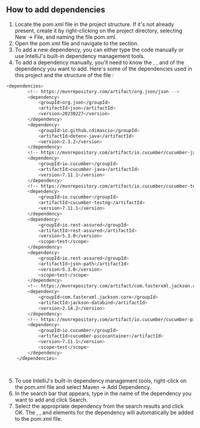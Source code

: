 
## How to add dependencies

1. Locate the pom.xml file in the project structure. If it's not already present, create it by right-clicking on the project directory, selecting New -> File, and naming the file pom.xml.
2. Open the pom.xml file and navigate to the <dependencies> section.
3. To add a new dependency, you can either type the code manually or use IntelliJ's built-in dependency management tools.
4. To add a dependency manually, you'll need to know the <groupId>, <artifactId>, and <version> of the dependency you want to add. Here's some of the dependencies used in this project and the structure of the file :

```bash
<dependencies>
        <!-- https://mvnrepository.com/artifact/org.json/json -->
        <dependency>
            <groupId>org.json</groupId>
            <artifactId>json</artifactId>
            <version>20230227</version>
        </dependency>
        <dependency>
            <groupId>io.github.cdimascio</groupId>
            <artifactId>dotenv-java</artifactId>
            <version>2.3.2</version>
        </dependency>
        <!-- https://mvnrepository.com/artifact/io.cucumber/cucumber-java -->
        <dependency>
            <groupId>io.cucumber</groupId>
            <artifactId>cucumber-java</artifactId>
            <version>7.11.1</version>
        </dependency>
        <!-- https://mvnrepository.com/artifact/io.cucumber/cucumber-testng -->
        <dependency>
            <groupId>io.cucumber</groupId>
            <artifactId>cucumber-testng</artifactId>
            <version>7.11.1</version>
        </dependency>
        <dependency>
            <groupId>io.rest-assured</groupId>
            <artifactId>rest-assured</artifactId>
            <version>5.3.0</version>
            <scope>test</scope>
        </dependency>
        <dependency>
            <groupId>io.rest-assured</groupId>
            <artifactId>json-path</artifactId>
            <version>5.3.0</version>
            <scope>test</scope>
        </dependency>
        <!-- https://mvnrepository.com/artifact/com.fasterxml.jackson.core/jackson-databind -->
        <dependency>
            <groupId>com.fasterxml.jackson.core</groupId>
            <artifactId>jackson-databind</artifactId>
            <version>2.14.2</version>
        </dependency>
        <!-- https://mvnrepository.com/artifact/io.cucumber/cucumber-picocontainer -->
        <dependency>
            <groupId>io.cucumber</groupId>
            <artifactId>cucumber-picocontainer</artifactId>
            <version>7.11.1</version>
            <scope>test</scope>
        </dependency>
    </dependencies>
    
    
```
5. To use IntelliJ's built-in dependency management tools, right-click on the pom.xml file and select Maven -> Add Dependency.
6. In the search bar that appears, type in the name of the dependency you want to add and click Search.
7. Select the appropriate dependency from the search results and click OK.
The <groupId>, <artifactId>, and <version> elements for the dependency will automatically be added to the pom.xml file.